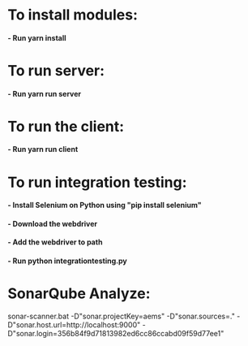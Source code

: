 # To install modules:
#### - Run yarn install
# To run server:
#### - Run yarn run server

# To run the client:
#### - Run yarn run client

# To run integration testing:
#### - Install Selenium on Python using "pip install selenium"
#### - Download the webdriver
#### - Add the webdriver to path
#### - Run python integrationtesting.py

# SonarQube Analyze:
sonar-scanner.bat -D"sonar.projectKey=aems" -D"sonar.sources=." -D"sonar.host.url=http://localhost:9000" -D"sonar.login=356b84f9d71813982ed6cc86ccabd09f59d77ee1"